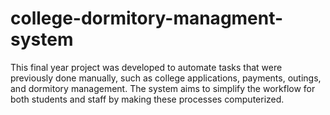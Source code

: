 # college-dormitory-managment-system
This final year project was developed to automate tasks that were previously done manually, such as college applications, payments, outings, and dormitory management. The system aims to simplify the workflow for both students and staff by making these processes computerized.
